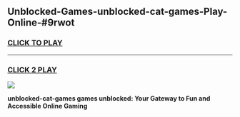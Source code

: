 
## Unblocked-Games-unblocked-cat-games-Play-Online-#9rwot
<h3>
<a href="https://premium.freeplayer.one?title=unblocked-cat-games&ref=27F">CLICK TO PLAY</a></h3>
<hr>

<h3>
<a href="https://premium.freeplayer.one?title=unblocked-cat-games&ref=27F">CLICK 2 PLAY</a>
  
</h3>

<a href="https://premium.freeplayer.one?title=unblocked-cat-games&ref=27F"><img src="https://clearcache.store/games.png"></a>


**unblocked-cat-games games unblocked: Your Gateway to Fun and Accessible Online Gaming**
